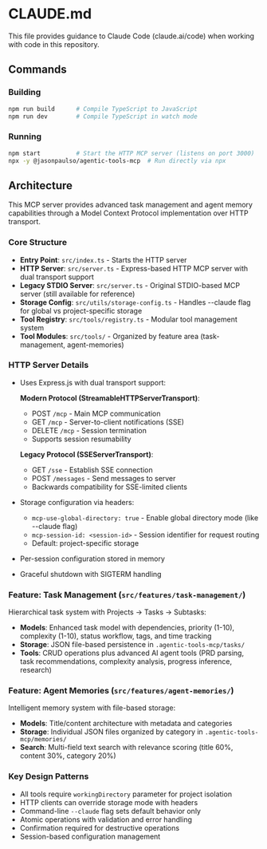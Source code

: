 # CLAUDE.md

This file provides guidance to Claude Code (claude.ai/code) when working with code in this repository.

## Commands

### Building
```bash
npm run build      # Compile TypeScript to JavaScript
npm run dev        # Compile TypeScript in watch mode
```

### Running
```bash
npm start          # Start the HTTP MCP server (listens on port 3000)
npx -y @jasonpaulso/agentic-tools-mcp  # Run directly via npx
```

## Architecture

This MCP server provides advanced task management and agent memory capabilities through a Model Context Protocol implementation over HTTP transport.

### Core Structure
- **Entry Point**: `src/index.ts` - Starts the HTTP server
- **HTTP Server**: `src/server.ts` - Express-based HTTP MCP server with dual transport support
- **Legacy STDIO Server**: `src/server.ts` - Original STDIO-based MCP server (still available for reference)
- **Storage Config**: `src/utils/storage-config.ts` - Handles --claude flag for global vs project-specific storage
- **Tool Registry**: `src/tools/registry.ts` - Modular tool management system
- **Tool Modules**: `src/tools/` - Organized by feature area (task-management, agent-memories)

### HTTP Server Details
- Uses Express.js with dual transport support:
  
  **Modern Protocol (StreamableHTTPServerTransport)**:
  - POST `/mcp` - Main MCP communication
  - GET `/mcp` - Server-to-client notifications (SSE)
  - DELETE `/mcp` - Session termination
  - Supports session resumability
  
  **Legacy Protocol (SSEServerTransport)**:
  - GET `/sse` - Establish SSE connection
  - POST `/messages` - Send messages to server
  - Backwards compatibility for SSE-limited clients
  
- Storage configuration via headers:
  - `mcp-use-global-directory: true` - Enable global directory mode (like --claude flag)
  - `mcp-session-id: <session-id>` - Session identifier for request routing
  - Default: project-specific storage
- Per-session configuration stored in memory
- Graceful shutdown with SIGTERM handling

### Feature: Task Management (`src/features/task-management/`)
Hierarchical task system with Projects → Tasks → Subtasks:
- **Models**: Enhanced task model with dependencies, priority (1-10), complexity (1-10), status workflow, tags, and time tracking
- **Storage**: JSON file-based persistence in `.agentic-tools-mcp/tasks/`
- **Tools**: CRUD operations plus advanced AI agent tools (PRD parsing, task recommendations, complexity analysis, progress inference, research)

### Feature: Agent Memories (`src/features/agent-memories/`)
Intelligent memory system with file-based storage:
- **Models**: Title/content architecture with metadata and categories
- **Storage**: Individual JSON files organized by category in `.agentic-tools-mcp/memories/`
- **Search**: Multi-field text search with relevance scoring (title 60%, content 30%, category 20%)

### Key Design Patterns
- All tools require `workingDirectory` parameter for project isolation
- HTTP clients can override storage mode with headers
- Command-line `--claude` flag sets default behavior only
- Atomic operations with validation and error handling
- Confirmation required for destructive operations
- Session-based configuration management